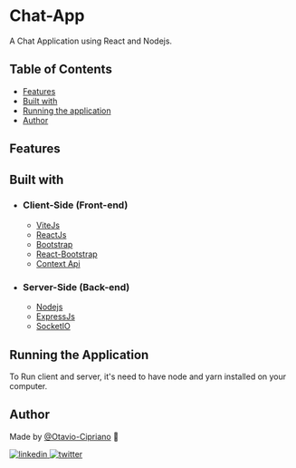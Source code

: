 # Chat-App

A Chat Application using React and Nodejs.

## Table of Contents
- [Features](#features)
- [Built with](#features)
- [Running the application](#features)
- [Author](#features)

## Features

## Built with

- ### Client-Side (Front-end)
  - [ViteJs](https://vitejs.dev/)
  - [ReactJs](https://reactjs.org/)
  - [Bootstrap](https://getbootstrap.com/)
  - [React-Bootstrap](https://react-bootstrap.github.io/)
  - [Context Api](https://pt-br.reactjs.org/docs/context.html)  

- ### Server-Side (Back-end)
  - [Nodejs](https://nodejs.org/)
  - [ExpressJs](https://expressjs.com/)
  - [SocketIO](https://socket.io/) 

## Running the Application

To Run client and server, it's need to have node and yarn installed on your computer.


## Author

Made by [@Otavio-Cipriano](https://github.com/Otavio-Cipriano) 🤖


<a href="https://www.linkedin.com/in/otaviocipriano/">
<img src="https://img.shields.io/badge/LinkedIn-0077B5?style=for-the-badge&logo=linkedin&logoColor=white" alt="linkedin"/>
</a>
<a href="https://twitter.com/otaviodv">
<img src="https://img.shields.io/badge/Twitter-1DA1F2?style=for-the-badge&logo=twitter&logoColor=white" alt="twitter"/>
</a>
